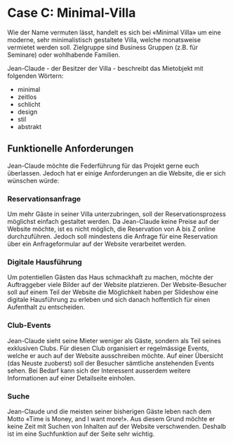 # Case C: Minimal-Villa
Wie der Name vermuten lässt, handelt es sich bei «Minimal Villa» um eine moderne, sehr minimalistisch gestaltete Villa, welche monatsweise vermietet werden soll. Zielgruppe sind Business Gruppen (z.B. für Seminare) oder wohlhabende Familien.

Jean-Claude - der Besitzer der Villa - beschreibt das Mietobjekt mit folgenden Wörtern:
* minimal
* zeitlos
* schlicht
* design
* stil
* abstrakt



## Funktionelle Anforderungen
Jean-Claude möchte die Federführung für das Projekt gerne euch überlassen. Jedoch hat er einige Anforderungen an die Website, die er sich wünschen würde:

### Reservationsanfrage
Um mehr Gäste in seiner Villa unterzubringen, soll der Reservationsprozess möglichst einfach gestaltet werden. Da Jean-Claude keine Preise auf der Website möchte, ist es nicht möglich, die Reservation von A bis Z online durchzuführen. Jedoch soll mindestens die Anfrage für eine Reservation über ein Anfrageformular auf der Website verarbeitet werden.

### Digitale Hausführung
Um potentiellen Gästen das Haus schmackhaft zu machen, möchte der Auftraggeber viele Bilder auf der Website platzieren. Der Website-Besucher soll auf einem Teil der Website die Möglichkeit haben per Slideshow eine digitale Hausführung zu erleben und sich danach hoffentlich für einen Aufenthalt zu entscheiden.

### Club-Events 
Jean-Claude sieht seine Mieter weniger als Gäste, sondern als Teil seines exklusiven Clubs. Für diesen Club organisiert er regelmässige Events, welche er auch auf der Website ausschreiben möchte. Auf einer Übersicht (das Neuste zuoberst) soll der Besucher sämtliche anstehenden Events sehen. Bei Bedarf kann sich der Interessent ausserdem weitere Informationen auf einer Detailseite einholen.

### Suche 
Jean-Claude und die meisten seiner bisherigen Gäste leben nach dem Motto «Time is Money, and I want more!». Aus diesem Grund möchte er keine Zeit mit Suchen von Inhalten auf der Website verschwenden. Deshalb ist im eine Suchfunktion auf der Seite sehr wichtig.
